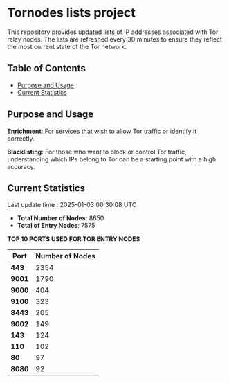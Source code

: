 # Tornodes lists project

This repository provides updated lists of IP addresses associated with Tor relay nodes. The lists are refreshed every 30 minutes to ensure they reflect the most current state of the Tor network.

## Table of Contents

- [Purpose and Usage](#purpose-and-usage)
- [Current Statistics](#current-statistics)


## Purpose and Usage

**Enrichment**: For services that wish to allow Tor traffic or identify it correctly.

**Blacklisting**: For those who want to block or control Tor traffic, understanding which IPs belong to Tor can be a starting point with a high accuracy.

## Current Statistics

Last update time : 2025-01-03 00:30:08 UTC

- **Total Number of Nodes**: 8650
- **Total of Entry Nodes**: 7575

**TOP 10 PORTS USED FOR TOR ENTRY NODES**

| **Port** | **Number of Nodes** |
|------|-----------------|
| **443**   | 2354  |
| **9001**   | 1790  |
| **9000**   | 404  |
| **9100**   | 323  |
| **8443**   | 205  |
| **9002**   | 149  |
| **143**   | 124  |
| **110**   | 102  |
| **80**   | 97  |
| **8080**   | 92  |

